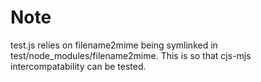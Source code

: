 # Note

test.js relies on filename2mime being symlinked in test/node_modules/filename2mime.
This is so that cjs-mjs intercompatability can be tested.